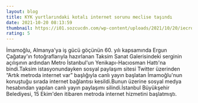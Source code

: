 ```yaml
--- 
layout: blog
title: KYK yurtlarındaki kotalı internet sorunu meclise taşındı
date: 2021-10-20 08:13:59
thumbnail: https://i01.sozcucdn.com/wp-content/uploads/2021/10/20/iecrop/depophotos-onursal-adigzel_16_9_1599386294-880x495-1_16_9_1634717439-670x371.jpg
rating: 5
---
```

İmamoğlu, Almanya'ya iş gücü göçünün 60. yılı kapsamında Ergun Çağatay'ın fotoğraflarıyla hazırlanan Taksim Sanat Galerisindeki serginin açılışının ardından Metro İstanbul'un Yenikapı-Hacıosman Hattı'na bindi.Taksim istasyonundayken sosyal paylaşım sitesi Twitter üzerinden “Artık metroda internet var” başlığıyla canlı yayın başlatan İmamoğlu'nun konuştuğu sırada internet bağlantısı kesildi.Bunun üzerine sosyal medya hesabından yapılan canlı yayın paylaşımı silindi.İstanbul Büyükşehir Belediyesi, 15 Ekim'den itibaren metroda internet hizmetini başlatmıştı.